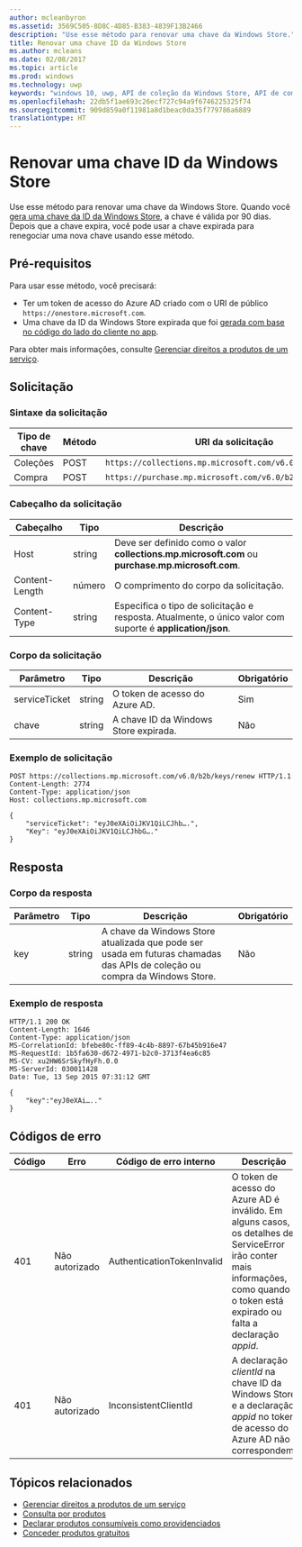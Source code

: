 ```yaml
---
author: mcleanbyron
ms.assetid: 3569C505-8D8C-4D85-B383-4839F13B2466
description: "Use esse método para renovar uma chave da Windows Store."
title: Renovar uma chave ID da Windows Store
ms.author: mcleans
ms.date: 02/08/2017
ms.topic: article
ms.prod: windows
ms.technology: uwp
keywords: "windows 10, uwp, API de coleção da Windows Store, API de compra da Windows Store, chave ID da Windows Store, renovar"
ms.openlocfilehash: 22db5f1ae693c26ecf727c94a9f6746225325f74
ms.sourcegitcommit: 909d859a0f11981a8d1beac0da35f779786a6889
translationtype: HT
---
```

# <a name="renew-a-windows-store-id-key"></a>Renovar uma chave ID da Windows Store


Use esse método para renovar uma chave da Windows Store. Quando você [gera uma chave da ID da Windows Store](view-and-grant-products-from-a-service.md#step-4), a chave é válida por 90 dias. Depois que a chave expira, você pode usar a chave expirada para renegociar uma nova chave usando esse método.

## <a name="prerequisites"></a>Pré-requisitos


Para usar esse método, você precisará:

* Ter um token de acesso do Azure AD criado com o URI de público `https://onestore.microsoft.com`.
* Uma chave da ID da Windows Store expirada que foi [gerada com base no código do lado do cliente no app](view-and-grant-products-from-a-service.md#step-4).

Para obter mais informações, consulte [Gerenciar direitos a produtos de um serviço](view-and-grant-products-from-a-service.md).

## <a name="request"></a>Solicitação

### <a name="request-syntax"></a>Sintaxe da solicitação

| Tipo de chave    | Método | URI da solicitação                                              |
|-------------|--------|----------------------------------------------------------|
| Coleções | POST   | ```https://collections.mp.microsoft.com/v6.0/b2b/keys/renew``` |
| Compra    | POST   | ```https://purchase.mp.microsoft.com/v6.0/b2b/keys/renew```    |

<span/>

### <a name="request-header"></a>Cabeçalho da solicitação

| Cabeçalho         | Tipo   | Descrição                                                                                           |
|----------------|--------|-------------------------------------------------------------------------------------------------------|
| Host           | string | Deve ser definido como o valor **collections.mp.microsoft.com** ou **purchase.mp.microsoft.com**.           |
| Content-Length | número | O comprimento do corpo da solicitação.                                                                       |
| Content-Type   | string | Especifica o tipo de solicitação e resposta. Atualmente, o único valor com suporte é **application/json**. |

<span/>

### <a name="request-body"></a>Corpo da solicitação

| Parâmetro     | Tipo   | Descrição                       | Obrigatório |
|---------------|--------|-----------------------------------|----------|
| serviceTicket | string | O token de acesso do Azure AD.        | Sim      |
| chave           | string | A chave ID da Windows Store expirada. | Não       |

<span/> 

### <a name="request-example"></a>Exemplo de solicitação

```syntax
POST https://collections.mp.microsoft.com/v6.0/b2b/keys/renew HTTP/1.1
Content-Length: 2774
Content-Type: application/json
Host: collections.mp.microsoft.com

{
    "serviceTicket": "eyJ0eXAiOiJKV1QiLCJhb….",
    "Key": "eyJ0eXAiOiJKV1QiLCJhbG…."
}
```

## <a name="response"></a>Resposta


### <a name="response-body"></a>Corpo da resposta

| Parâmetro | Tipo   | Descrição                                                                                                            | Obrigatório |
|-----------|--------|------------------------------------------------------------------------------------------------------------------------|----------|
| key       | string | A chave da Windows Store atualizada que pode ser usada em futuras chamadas das APIs de coleção ou compra da Windows Store. | Não       |

<span/>

### <a name="response-example"></a>Exemplo de resposta

```syntax
HTTP/1.1 200 OK
Content-Length: 1646
Content-Type: application/json
MS-CorrelationId: bfebe80c-ff89-4c4b-8897-67b45b916e47
MS-RequestId: 1b5fa630-d672-4971-b2c0-3713f4ea6c85
MS-CV: xu2HW6SrSkyfHyFh.0.0
MS-ServerId: 030011428
Date: Tue, 13 Sep 2015 07:31:12 GMT

{
    "key":"eyJ0eXAi….."
}
```

## <a name="error-codes"></a>Códigos de erro


| Código | Erro        | Código de erro interno           | Descrição                                                                                                                                                                           |
|------|--------------|----------------------------|---------------------------------------------------------------------------------------------------------------------------------------------------------------------------------------|
| 401  | Não autorizado | AuthenticationTokenInvalid | O token de acesso do Azure AD é inválido. Em alguns casos, os detalhes de ServiceError irão conter mais informações, como quando o token está expirado ou falta a declaração *appid*. |
| 401  | Não autorizado | InconsistentClientId       | A declaração *clientId* na chave ID da Windows Store e a declaração *appid* no token de acesso do Azure AD não correspondem.                                                                     |

<span/>

## <a name="related-topics"></a>Tópicos relacionados


* [Gerenciar direitos a produtos de um serviço](view-and-grant-products-from-a-service.md)
* [Consulta por produtos](query-for-products.md)
* [Declarar produtos consumíveis como providenciados](report-consumable-products-as-fulfilled.md)
* [Conceder produtos gratuitos](grant-free-products.md)
